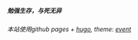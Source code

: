 


##### 勉强生存，与死无异

###### 本站使用github pages + [hugo](https://github.com/gohugoio/hugo), theme: [event](https://github.com/olOwOlo/hugo-theme-even)